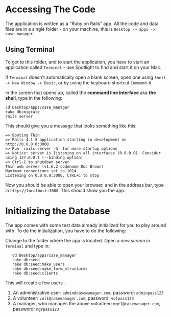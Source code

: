 # Accessing The Code 

The application is written as a "Ruby on Rails" app. All the code and data files are in a single folder - on your
machine, this is `Desktop -> apps -> case_manager`

## Using Terminal

To get to this folder, and to start the application, you have to start an application called `Terminal` - use Spotlight to find and start it on your Mac.

If `Terminal` doesn't automatically open a blank screen, open one using `Shell -> New Window -> Basic`, or by using the keyboard shortcut `Command-N`

In the screen that opens up, called the **command line interface** aka **the shell**, type in the following:

    cd Desktop/apps/case_manager
    rake db:migrate
    rails server

This should give you a message that looks something like this:

    => Booting Thin
    => Rails 4.1.5 application starting in development on http://0.0.0.0:3000
    => Run `rails server -h` for more startup options
    => Notice: server is listening on all interfaces (0.0.0.0). Consider using 127.0.0.1 (--binding option)
    => Ctrl-C to shutdown server
    Thin web server (v1.6.2 codename Doc Brown)
    Maximum connections set to 1024
    Listening on 0.0.0.0:3000, CTRL+C to stop

Now you should be able to open your browser, and in the address bar, type in `http://localhost:3000`. This should show you the app.

# Initializing the Database

The app comes with some test data already initialized for you to play around with. To do the initialization, you have to do the following:

Change to the folder where the app is located. Open a _new screen_ in `Terminal` and type in:

       cd Desktop/apps/case_manager
       rake db:seed
       rake db:seed:make_users
       rake db:seed:make_form_structures
       rake db:seed:clients

This will create a few users - 

1. An administrative user: `admin@casemanager.com`, password: `adminpass123`
1. A volunteer: `vol1@casemanager.com`, password: `volpass123`
1. A manager, who manages the above volunteer: `mgr1@casemanager.com`, password: `mgrpass123`

